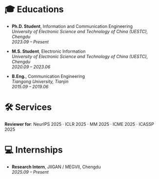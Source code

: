 # 🎓 Educations
- **Ph.D. Student**, Information and Communication Engineering  
  *University of Electronic Science and Technology of China (UESTC), Chengdu*  
  *2023.09 – Present*  

- **M.S. Student**, Electronic Information  
  *University of Electronic Science and Technology of China (UESTC), Chengdu*  
  *2020.09 – 2023.06*  

- **B.Eng.**, Communication Engineering  
  *Tiangong University, Tianjin*  
  *2015.09 – 2019.06*


# 🛠️ Services
**Reviewer for**: NeurIPS 2025 · ICLR 2025 · MM 2025 · ICME 2025 · ICASSP 2025



# 💻 Internships
- **Research Intern**, JIIGAN / MEGVII, Chengdu  
  *2025.09 – Present*  


<div style="max-width:200px; margin:300px auto;">
<script type='text/javascript' id='mapmyvisitors' src='https://mapmyvisitors.com/map.js?cl=cea575&w=300&t=tt&d=eCIqkeZatOuSjVOMqShAlNdiRu33m_L1Kkr3tQSZjo0&co=ffffff&cmo=3acc3a&cmn=ff5353&ct=000000'></script>
</div>
